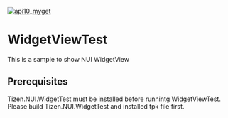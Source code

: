 [![api10_myget](https://img.shields.io/tizen.myget/dotnet/vpre/Tizen.NET.API10.svg)](https://tizen.myget.org/feed/dotnet/package/nuget/Tizen.NET)

# WidgetViewTest

This is a sample to show NUI WidgetView

## Prerequisites

Tizen.NUI.WidgetTest must be installed before runnintg WidgetViewTest.<br>
Please build Tizen.NUI.WidgetTest and installed tpk file first.



